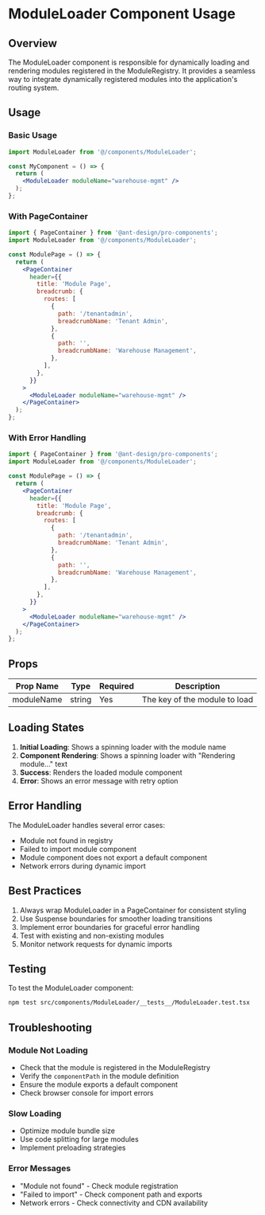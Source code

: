 # ModuleLoader Component Usage

## Overview

The ModuleLoader component is responsible for dynamically loading and rendering modules registered in the ModuleRegistry. It provides a seamless way to integrate dynamically registered modules into the application's routing system.

## Usage

### Basic Usage
```jsx
import ModuleLoader from '@/components/ModuleLoader';

const MyComponent = () => {
  return (
    <ModuleLoader moduleName="warehouse-mgmt" />
  );
};
```

### With PageContainer
```jsx
import { PageContainer } from '@ant-design/pro-components';
import ModuleLoader from '@/components/ModuleLoader';

const ModulePage = () => {
  return (
    <PageContainer
      header={{
        title: 'Module Page',
        breadcrumb: {
          routes: [
            {
              path: '/tenantadmin',
              breadcrumbName: 'Tenant Admin',
            },
            {
              path: '',
              breadcrumbName: 'Warehouse Management',
            },
          ],
        },
      }}
    >
      <ModuleLoader moduleName="warehouse-mgmt" />
    </PageContainer>
  );
};
```

### With Error Handling
```jsx
import { PageContainer } from '@ant-design/pro-components';
import ModuleLoader from '@/components/ModuleLoader';

const ModulePage = () => {
  return (
    <PageContainer
      header={{
        title: 'Module Page',
        breadcrumb: {
          routes: [
            {
              path: '/tenantadmin',
              breadcrumbName: 'Tenant Admin',
            },
            {
              path: '',
              breadcrumbName: 'Warehouse Management',
            },
          ],
        },
      }}
    >
      <ModuleLoader moduleName="warehouse-mgmt" />
    </PageContainer>
  );
};
```

## Props

| Prop Name  | Type   | Required | Description                     |
|------------|--------|----------|---------------------------------|
| moduleName | string | Yes      | The key of the module to load   |

## Loading States

1. **Initial Loading**: Shows a spinning loader with the module name
2. **Component Rendering**: Shows a spinning loader with "Rendering module..." text
3. **Success**: Renders the loaded module component
4. **Error**: Shows an error message with retry option

## Error Handling

The ModuleLoader handles several error cases:
- Module not found in registry
- Failed to import module component
- Module component does not export a default component
- Network errors during dynamic import

## Best Practices

1. Always wrap ModuleLoader in a PageContainer for consistent styling
2. Use Suspense boundaries for smoother loading transitions
3. Implement error boundaries for graceful error handling
4. Test with existing and non-existing modules
5. Monitor network requests for dynamic imports

## Testing

To test the ModuleLoader component:

```bash
npm test src/components/ModuleLoader/__tests__/ModuleLoader.test.tsx
```

## Troubleshooting

### Module Not Loading
- Check that the module is registered in the ModuleRegistry
- Verify the `componentPath` in the module definition
- Ensure the module exports a default component
- Check browser console for import errors

### Slow Loading
- Optimize module bundle size
- Use code splitting for large modules
- Implement preloading strategies

### Error Messages
- "Module not found" - Check module registration
- "Failed to import" - Check component path and exports
- Network errors - Check connectivity and CDN availability